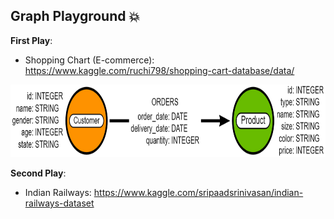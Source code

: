 ## Graph Playground  :boom: 

**First Play**: 
- Shopping Chart (E-commerce): https://www.kaggle.com/ruchi798/shopping-cart-database/data/

<img src="https://github.com/BiaPri/Graph_Field/blob/master/images/E-Commerce_Graph.png?raw=true" width="807" height="116" />

**Second Play**:
- Indian Railways: https://www.kaggle.com/sripaadsrinivasan/indian-railways-dataset
